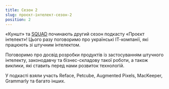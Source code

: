 ```yaml
---
title: Сезон 2
slug: проєкт-інтелект-сезон-2
position: 2
---
```


«Куншт» та [SQUAD][1] починають другий сезон подкасту «Проєкт інтелект»! Цього разу
поговоримо про українські ІТ-компанії, які працюють зі штучним інтелектом.

Поговоримо про досвід розробки продуктів із застосуванням штучного інтелекту,
законодавчу та бізнес-складову такої роботи, а також виклики, які ставить
перед нами розвиток технологій.

У подкасті взяли участь Reface, Petcube, Augmented Pixels, MacKeeper, Grammarly
та багато інших.

[1]: https://squad.ua/
